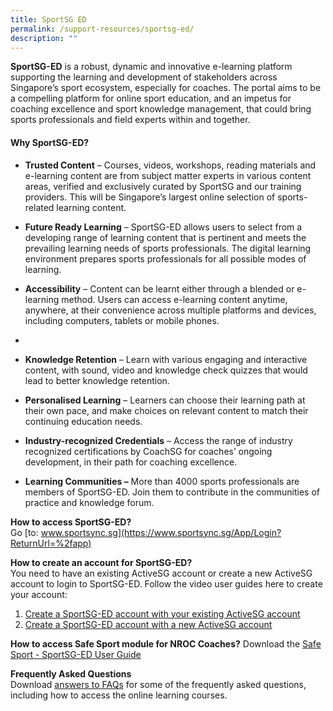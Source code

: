 ```yaml
---
title: SportSG ED
permalink: /support-resources/sportsg-ed/
description: ""
---
```

**SportSG-ED** is a robust, dynamic and innovative e-learning platform supporting the learning and development of stakeholders across Singapore’s sport ecosystem, especially for coaches. The portal aims to be a compelling platform for online sport education, and an impetus for coaching excellence and sport knowledge management, that could bring sports professionals and field experts within and together.

#### **Why SportSG-ED?**

* **Trusted Content** – Courses, videos, workshops, reading materials and e-learning content are from subject matter experts in various content areas, verified and exclusively curated by SportSG and our training providers. This will be Singapore’s largest online selection of sports-related learning content.

* **Future Ready Learning** – SportSG-ED allows users to select from a developing range of learning content that is pertinent and meets the prevailing learning needs of sports professionals. The digital learning environment prepares sports professionals for all possible modes of learning.

* **Accessibility** – Content can be learnt either through a blended or e-learning method. Users can access e-learning content anytime, anywhere, at their convenience across multiple platforms and devices, including computers, tablets or mobile phones.
* 
* **Knowledge Retention** – Learn with various engaging and interactive content, with sound, video and knowledge check quizzes that would lead to better knowledge retention.
* **Personalised Learning** – Learners can choose their learning path at their own pace, and make choices on relevant content to match their continuing education needs.
* **Industry-recognized Credentials** – Access the range of industry recognized certifications by CoachSG for coaches’ ongoing development, in their path for coaching excellence.
* **Learning Communities –** More than 4000 sports professionals are members of SportSG-ED. Join them to contribute in the communities of practice and knowledge forum.

**How to access SportSG-ED?**
<br>Go [to: www.sportsync.sg](https://www.sportsync.sg/App/Login?ReturnUrl=%2fapp)

**How to create an account for SportSG-ED?**
<br>
You need to have an existing ActiveSG account or create a new ActiveSG account to login to SportSG-ED. Follow the video user guides here to create your account:  

1. [Create a SportSG-ED account with your existing ActiveSG account](https://youtu.be/VDCeOSPZ2-E)
2. [Create a SportSG-ED account with a new ActiveSG account](https://youtu.be/QxOGlmJd8BA)

**How to access Safe Sport module for NROC Coaches?**
Download the [Safe Sport - SportSG-ED User Guide](/files/Support/SportSG%20ED/Safe%20Sport%20-%20SportSG-ED%20User%20Guide.pdf)

**Frequently Asked Questions**
<br>
Download [answers to FAQs](/files/Support/SportSG%20ED/SportSG-ED_FAQs.pdf) for some of the frequently asked questions, including how to access the online learning courses.